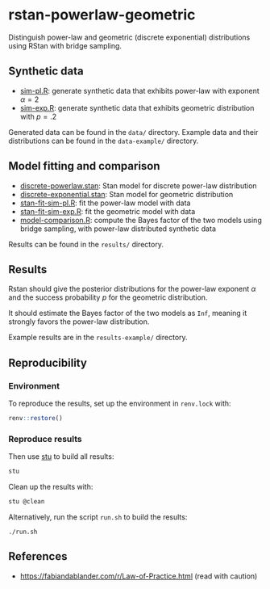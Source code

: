 # rstan-powerlaw-geometric

Distinguish power-law and geometric (discrete exponential) distributions using RStan with bridge sampling.

## Synthetic data

* [sim-pl.R](sim-pl.R): generate synthetic data that exhibits power-law with exponent $\alpha = 2$
* [sim-exp.R](sim-exp.R): generate synthetic data that exhibits geometric distribution with $p=.2$

Generated data can be found in the `data/` directory.
Example data and their distributions can be found in the `data-example/` directory.

## Model fitting and comparison

* [discrete-powerlaw.stan](discrete-powerlaw.stan): Stan model for discrete power-law distribution
* [discrete-exponential.stan](discrete-exponential.stan): Stan model for geometric distribution
* [stan-fit-sim-pl.R](stan-fit-sim-pl.R): fit the power-law model with data
* [stan-fit-sim-exp.R](stan-fit-sim-exp.R): fit the geometric model with data
* [model-comparison.R](model-comparison.R): compute the Bayes factor of the two models using bridge sampling, with power-law distributed synthetic data

Results can be found in the `results/` directory.

## Results

Rstan should give the posterior distributions for the power-law exponent $\alpha$ and the success probability $p$ for the geometric distribution.

It should estimate the Bayes factor of the two models as `Inf`, meaning it strongly favors the power-law distribution.

Example results are in the `results-example/` directory.

## Reproducibility

### Environment
To reproduce the results, set up the environment in `renv.lock` with:

```r
renv::restore()
```

### Reproduce results

Then use [stu](https://github.com/kunegis/stu) to build all results:

```sh
stu
```

Clean up the results with:

```sh
stu @clean
```

Alternatively, run the script `run.sh` to build the results:

```
./run.sh
```

## References

* https://fabiandablander.com/r/Law-of-Practice.html (read with caution)
